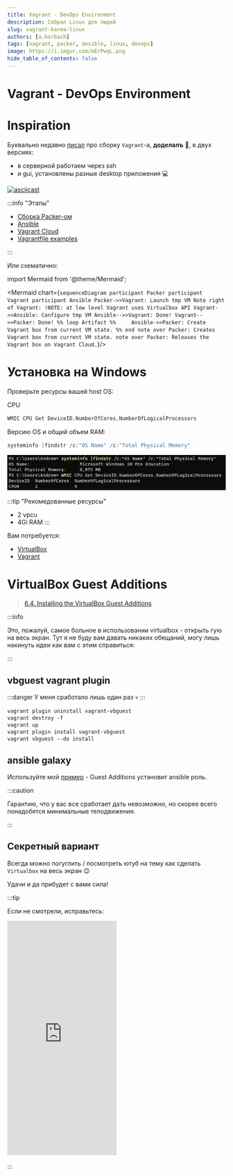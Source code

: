 ```yaml
---
title: Vagrant - DevOps Environment
description: Собрал Linux для людей
slug: vagrant-karma-linux
authors: [a.horbach]
tags: [vagrant, packer, ansible, linux, devops]
image: https://i.imgur.com/mErPwqL.png
hide_table_of_contents: false
---
```

# Vagrant - DevOps Environment

# Inspiration

Буквально недавно [писал](blog/selfmade-vagrant-box) про сборку `Vagrant`-а, **доделалъ** :tada:, в двух версиях:

- в серверной работаем через ssh 
- и gui, установлены разные desktop приложения :computer:

<!-- TODO: codeserver? -->
[![asciicast](https://asciinema.org/a/58jLHlUsCZA63uGjIClQcX5r0.svg)](https://asciinema.org/a/58jLHlUsCZA63uGjIClQcX5r0)

:::info "Этапы"

- [Сборка Packer-ом](https://github.com/karma-git/playground/tree/master/environment/vagrant/build)
- [Ansible](https://github.com/karma-git/playground/tree/master/ansible)
- [Vagrant Cloud](https://app.vagrantup.com/karma-kit)
- [Vagrantfile examples](https://github.com/karma-git/playground/tree/master/environment/vagrant/examples)

:::

Или схематично:

import Mermaid from '@theme/Mermaid';

<Mermaid chart={`
  sequenceDiagram
    participant Packer
    participant Vagrant
    participant Ansible
    Packer->>Vagrant: Launch tmp VM
    Note right of Vagrant: !NOTE: at low level Vagrant uses Virtualbox API
    Vagrant->>Ansible: Configure tmp VM
    Ansible-->>Vagrant: Done!
    Vagrant-->>Packer: Done!
    %% loop Artifact
    %%     Ansible->>Packer: Create Vagrant box from current VM state.
    %% end
    note over Packer: Creates Vagrant box from current VM state.
    note over Packer: Releases the Vagrant box on Vagrant Cloud.
`}/>

# Установка на Windows 

Проверьте ресурсы вашей host OS:

CPU
```powershell
WMIC CPU Get DeviceID,NumberOfCores,NumberOfLogicalProcessors
```
Версию OS и общий объем RAM:
```powershell
systeminfo |findstr /c:"OS Name" /c:"Total Physical Memory"
```
![img](static/vagrant-windows.png)

:::tip "Рекомедованные ресурсы"
- 2 vpcu
- 4Gi RAM
:::

Вам потребуется:
- [VirtualBox](https://www.virtualbox.org/wiki/Downloads)
- [Vagrant](https://www.vagrantup.com/docs/installation)

# VirtualBox Guest Additions

> [6.4. Installing the VirtualBox Guest Additions](https://docs.oracle.com/cd/E36500_01/E36502/html/qs-guest-additions.html)

:::info

Это, пожалуй, самое больное в использовании virtualbox - открыть гую на весь экран. Тут я не буду вам давать никаких обещаний, могу лишь накинуть идеи как вам с этим справиться:

:::

## vbguest vagrant plugin

:::danger
У меня сработало лишь один раз :skull:
:::

```shell
vagrant plugin uninstall vagrant-vbguest
vagrant destroy -f
vagrant up
vagrant plugin install vagrant-vbguest
vagrant vbguest --do install
```

## ansible galaxy

Используйте мой [пример](https://github.com/karma-git/playground/tree/master/environment/vagrant/examples/karma-kit-devops-gui) - Guest Additions установит ansible роль. 

:::caution

Гарантию, что у вас все сработает дать невозможно, но скорее всего понадобятся минимальные телодвижения.

:::

## Секретный вариант

Всегда можно погуглить / посмотреть ютуб на тему как сделать `Virtualbox` на весь экран :wink:

Удачи и да прибудет с вами сила!

:::tip

Если не смотрели, исправьтесь:

<div class="video-wrapper">
  <iframe  height="540" frameborder="0" allowfullscreen width="50%" src="https://www.youtube.com/embed/n1F_MfLRlX0" frameborder="0" allowfullscreen></iframe>
</div>

:::

<!--truncate-->
